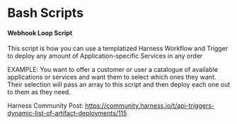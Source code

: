 # Bash Scripts

#### Webhook Loop Script

This script is how you can use a templatized Harness Workflow and Trigger to deploy any amount of Application-specific Services
in any order

EXAMPLE: You want to offer a customer or user a catalogue of available applications or services and want them to select which
ones they want. Their selection will pass an array to this script and then deploy each one out to them as they need.

Harness Community Post: https://community.harness.io/t/api-triggers-dynamic-list-of-artifact-deployments/115
